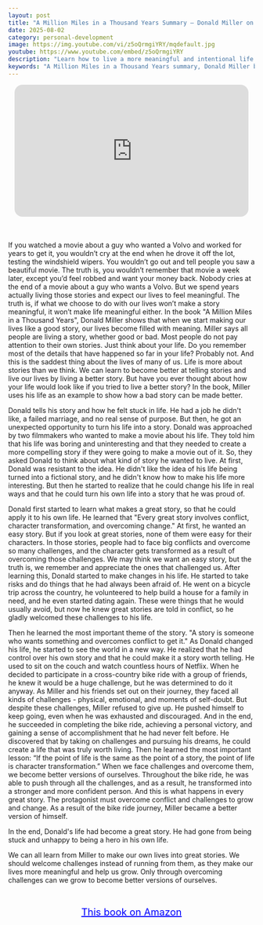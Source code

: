 ```yaml
---
layout: post
title: "A Million Miles in a Thousand Years Summary – Donald Miller on How to Live a Meaningful Life Story"
date: 2025-08-02
category: personal-development
image: https://img.youtube.com/vi/z5oQrmgiYRY/mqdefault.jpg
youtube: https://www.youtube.com/embed/z5oQrmgiYRY
description: "Learn how to live a more meaningful and intentional life through storytelling in Donald Miller’s 'A Million Miles in a Thousand Years.' Discover why challenges, transformation, and purpose are the keys to a fulfilling story—and a fulfilling life."
keywords: "A Million Miles in a Thousand Years summary, Donald Miller book, living a better life story, life transformation books, personal growth through challenges, meaningful life guide, storytelling and self-development"
---
```


<div style="display: flex; justify-content: center; margin-bottom: 20px;">
  <div style="aspect-ratio: 16 / 9; width: 95%; max-width: 700px; position: relative;">
    <iframe 
      src="https://www.youtube.com/embed/z5oQrmgiYRY"
      title="A Million Miles in a Thousand Years Summary – Donald Miller on How to Live a Meaningful Life Story"
      allowfullscreen
      frameborder="0"
      style="position: absolute; inset: 0; width: 100%; height: 100%; border-radius: 16px;">
    </iframe>
  </div>
</div>

<div style="height: 15px;"></div>
<!-- ..................................................................... -->

If you watched a movie about a guy who wanted a Volvo and worked for years to get it, you wouldn’t cry at the end when he drove it off the lot, testing the windshield wipers. You wouldn’t go out and tell people you saw a beautiful movie. The truth is, you wouldn’t remember that movie a week later, except you’d feel robbed and want your money back. Nobody cries at the end of a movie about a guy who wants a Volvo. But we spend years actually living those stories and expect our lives to feel meaningful. The truth is, if what we choose to do with our lives won’t make a story meaningful, it won’t make life meaningful either. In the book "A Million Miles in a Thousand Years", Donald Miller shows that when we start making our lives like a good story, our lives become filled with meaning. Miller says all people are living a story, whether good or bad. Most people do not pay attention to their own stories. Just think about your life. Do you remember most of the details that have happened so far in your life? Probably not. And this is the saddest thing about the lives of many of us. Life is more about stories than we think. We can learn to become better at telling stories and live our lives by living a better story. But have you ever thought about how your life would look like if you tried to live a better story? In the book, Miller uses his life as an example to show how a bad story can be made better.


Donald tells his story and how he felt stuck in life. He had a job he didn't like, a failed marriage, and no real sense of purpose. But then, he got an unexpected opportunity to turn his life into a story. Donald was approached by two filmmakers who wanted to make a movie about his life. They told him that his life was boring and uninteresting and that they needed to create a more compelling story if they were going to make a movie out of it. So, they asked Donald to think about what kind of story he wanted to live. At first, Donald was resistant to the idea. He didn't like the idea of his life being turned into a fictional story, and he didn't know how to make his life more interesting. But then he started to realize that he could change his life in real ways and that he could turn his own life into a story that he was proud of.


Donald first started to learn what makes a great story, so that he could apply it to his own life. He learned that "Every great story involves conflict, character transformation, and overcoming change." At first, he wanted an easy story. But if you look at great stories, none of them were easy for their characters. In those stories, people had to face big conflicts and overcome so many challenges, and the character gets transformed as a result of overcoming those challenges. We may think we want an easy story, but the truth is, we remember and appreciate the ones that challenged us. After learning this, Donald started to make changes in his life. He started to take risks and do things that he had always been afraid of. He went on a bicycle trip across the country, he volunteered to help build a house for a family in need, and he even started dating again. These were things that he would usually avoid, but now he knew great stories are told in conflict, so he gladly welcomed these challenges to his life.


Then he learned the most important theme of the story. "A story is someone who wants something and overcomes conflict to get it." As Donald changed his life, he started to see the world in a new way. He realized that he had control over his own story and that he could make it a story worth telling. He used to sit on the couch and watch countless hours of Netflix. When he decided to participate in a cross-country bike ride with a group of friends, he knew it would be a huge challenge, but he was determined to do it anyway. As Miller and his friends set out on their journey, they faced all kinds of challenges - physical, emotional, and moments of self-doubt. But despite these challenges, Miller refused to give up. He pushed himself to keep going, even when he was exhausted and discouraged. And in the end, he succeeded in completing the bike ride, achieving a personal victory, and gaining a sense of accomplishment that he had never felt before. He discovered that by taking on challenges and pursuing his dreams, he could create a life that was truly worth living. Then he learned the most important lesson: “If the point of life is the same as the point of a story, the point of life is character transformation.” When we face challenges and overcome them, we become better versions of ourselves. Throughout the bike ride, he was able to push through all the challenges, and as a result, he transformed into a stronger and more confident person. And this is what happens in every great story. The protagonist must overcome conflict and challenges to grow and change. As a result of the bike ride journey, Miller became a better version of himself.


In the end, Donald's life had become a great story. He had gone from being stuck and unhappy to being a hero in his own life.


We can all learn from Miller to make our own lives into great stories. We should welcome challenges instead of running from them, as they make our lives more meaningful and help us grow. Only through overcoming challenges can we grow to become better versions of ourselves.




<br>
<p style="text-align: center;">
  <a href="https://amzn.to/3BLVeOZ" target="_blank" style="color: blue; text-decoration: underline; font-size: 20px;">
    This book on Amazon
  </a>
</p>
